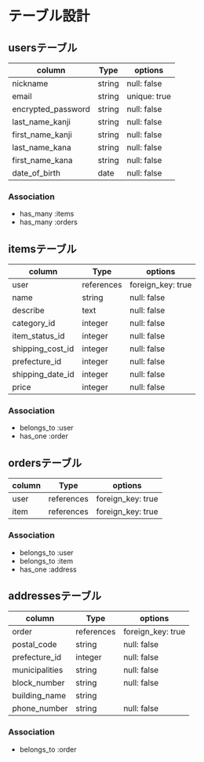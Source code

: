 # テーブル設計

## usersテーブル

|column            |Type   |options     |
|------------------|-------|------------|
|nickname          |string |null: false |
|email             |string |unique: true|
|encrypted_password|string |null: false |
|last_name_kanji   |string |null: false |
|first_name_kanji  |string |null: false |
|last_name_kana    |string |null: false |
|first_name_kana   |string |null: false |
|date_of_birth     |date   |null: false |

### Association

- has_many :items
- has_many :orders


## itemsテーブル

|column          |Type      |options          |
|----------------|----------|-----------------|
|user            |references|foreign_key: true|
|name            |string    |null: false      |
|describe        |text      |null: false      |
|category_id     |integer   |null: false      |
|item_status_id  |integer   |null: false      |
|shipping_cost_id|integer   |null: false      |
|prefecture_id   |integer   |null: false      |
|shipping_date_id|integer   |null: false      |
|price           |integer   |null: false      |

### Association

- belongs_to :user
- has_one    :order


## ordersテーブル

|column         |Type      |options          |
|---------------|----------|-----------------|
|user           |references|foreign_key: true|
|item           |references|foreign_key: true|


### Association

- belongs_to :user
- belongs_to :item
- has_one    :address


## addressesテーブル

|column         |Type      |options          |
|---------------|----------|-----------------|
|order          |references|foreign_key: true|
|postal_code    |string    |null: false      |
|prefecture_id  |integer   |null: false      |
|municipalities |string    |null: false      |
|block_number   |string    |null: false      |
|building_name  |string    |                 |
|phone_number   |string    |null: false      |

### Association

- belongs_to :order







